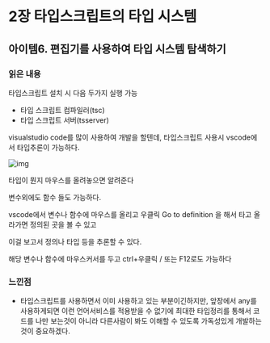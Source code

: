 # 2장 타입스크립트의 타입 시스템

## 아이템6. 편집기를 사용하여 타입 시스템 탐색하기

### 읽은 내용

타입스크립트 설치 시 다음 두가지 실행 가능

- 타입 스크립트 컴파일러(tsc)
- 타입 스크립트 서버(tsserver)

visualstudio code를 많이 사용하여 개발을 할텐데, 타입스크립트 사용시 vscode에서 타입추론이 가능하다.

![img](https://blog.kakaocdn.net/dn/dobp7e/btse98brUug/Hy0E0VZhoDgOUgruIAW3Y1/img.png)

타입이 뭔지 마우스를 올려놓으면 알려준다

변수외에도 함수 들도 가능하다.

vscode에서 변수나 함수에 마우스를 올리고 우클릭 Go to definition 을 해서 타고 올라가면 정의된 곳을 볼 수 있고

이걸 보고서 정의나 타입 등을 추론할 수 있다.

해당 변수나 함수에 마우스커서를 두고 ctrl+우클릭 / 또는 F12로도 가능하다

### 느낀점

- 타입스크립트를 사용하면서 이미 사용하고 있는 부분이긴하지만, 앞장에서 any를 사용하게되면 이런 언어서비스를 적용받을 수 없기에 최대한 타입정리를 통해서
  코드를 나만 보는것이 아니라 다른사람이 봐도 이해할 수 있도록 가독성있게 개발하는것이 중요하겠다.
